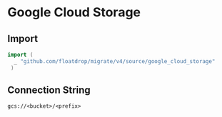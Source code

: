 # Google Cloud Storage


## Import

```go
import (
  _ "github.com/floatdrop/migrate/v4/source/google_cloud_storage"
 )
 ```

## Connection String

`gcs://<bucket>/<prefix>`
